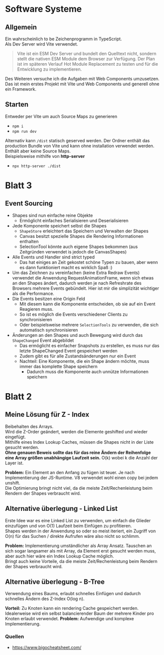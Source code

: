 # Software Systeme

## Allgemein
Ein wahrscheinlich to be Zeichenprogramm in TypeScript.  
Als Dev Server wird Vite verwendet.  
> Vite ist ein ESM Dev Server und bundelt den Quelltext nicht, sondern stellt die nativen ESM Module dem Browser zur Verfügung. Der Plan ist im späteren Verlauf Hot Module Replacement zu testen und für die Entwicklung zu implementieren.   

Des Weiteren versuche ich die Aufgaben mit Web Components umzusetzen.  
Das ist mein erstes Projekt mit Vite und Web Components und generell ohne ein Framework.

## Starten
Entweder per Vite um auch Source Maps zu generieren
- `npm i`
- `npm run dev`

Alternativ kann `/dist` statisch geserved werden. Der Ordner enthält das production Bundle von Vite und kann ohne installation verwendet werden. Enthält aber keine Source Maps.  
Beispielsweise mithilfe von __http-server__
- `npx http-server ./dist`

# Blatt 3
## Event Sourcing
- Shapes sind nun einfache reine Objekte
  - Ermöglicht einfaches Serialisieren und Deserialisieren
- Jede Komponente speichert selbst die Shapes
  - `ShapeStore` erleichtert das Speichern und Verwalten der Shapes
  - Canvas besitzt spezielle Shapes die Rendering Informationen enthalten
  - SelectionTool könnte auch eigene Shapes bekommen (aus Zeitgründen verwendet is jedoch die CanvasShapes)
- Alle Events und Handler sind strict typed
  - Das hat einiges an Zeit gekostet schöne Typen zu bauen, aber wenn es dann funktioniert macht es wirklich Spaß :)
- Um das Zeichnen zu vereinfachen (keine Extra Redraw Events) verwendet die Anwendung RequestAnimationFrame, wenn sich etwas an den Shapes ändert, dadurch werden je nach Refreshrate des Browsers mehrere Events gebündelt. Hier ist mir die simplizität wichtiger als die Performance.
- Die Events besitzen eine Origin Feld
  - Mit diesem kann die Komponente entscheiden, ob sie auf ein Event Reagieren muss.
  - So ist es möglich die Events verschiedener Clients zu synchronisieren
  - Oder beispielsweise mehrere `SelectionTools` zu verwenden, die sich automatisch synchronisieren
- Änderungen an den Shapes und auch Bewegung wird durch das `ShapeChanged` Event abgebildet
  - Das ermöglicht es einfacher Snapshots zu erstellen, es muss nur das letzte ShapeChanged Event gespeichert werden
  - Zudem gibt es für alle Zustandsänderungen nur ein Event
  - Nachteil: Eine Komponente, die ein Shape ändern möchte, muss immer das komplette Shape speichern
    - Dadurch muss die Komponente auch unnütze Informationen speichern

# Blatt 2
## Meine Lösung für Z - Index
Beibehalten des Arrays.  
Wird die Z-Order geändert, werden die Elemente geshifted und wieder eingefügt.  
Mithilfe eines Index Lookup Caches, müssen die Shapes nicht in der Liste gesucht werden.  
**Ohne genauen Beweis sollte das für das reine Ändern der Reihenfolge eine Array größen unabhängige Laufzeit sein.** O(k) wobei k die Anzahl der Layer ist.

**Problem:** Ein Element an den Anfang zu fügen ist teuer. Je nach Implementierung der JS-Runtime. V8 verwendet wohl einen copy bei jedem unshift.  
Die Optimierung bringt nicht viel, da die meiste Zeit/Rechenleistung beim Rendern der Shapes verbraucht wird.


## Alternative überlegung - Linked List
Erste Idee war es eine Linked List zu verwenden, um einfach die Glieder einzufügen und von O(1) Laufzeit beim Einfügen zu profitieren.  
Shapes werden in der Anwendung so oder so meist iteriert, ein Zugriff von O(n) für das Suchen / direkte Aufrufen wäre also nicht so schlimm.

**Problem:** Implementierung umständlicher als Array Ansatz. Tauschen an sich sogar langsamer als mit Array, da Element erst gesucht werden muss, aber auch hier wäre ein Index Lookup Cache möglich.  
Bringt auch keine Vorteile, da die meiste Zeit/Rechenleistung beim Rendern der Shapes verbraucht wird.

##  Alternative überlegung - B-Tree
Verwendung eines Baums, erlaubt schnelles Einfügen und dadurch schnelles Ändern des Z-Index O(log n).  

**Vorteil:** Zu Knoten kann ein rendering Cache gespeichert werden. Idealerweise wird ein selbst balancierender Baum der mehrere Kinder pro Knoten erlaubt verwendet.
**Problem:** Aufwendige und komplexe Implementierung.



### Quellen
- https://www.bigocheatsheet.com/